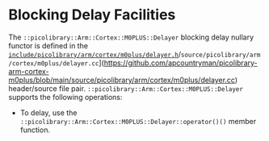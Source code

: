 # Blocking Delay Facilities
The `::picolibrary::Arm::Cortex::M0PLUS::Delayer` blocking delay nullary functor is
defined in the
[`include/picolibrary/arm/cortex/m0plus/delayer.h`](https://github.com/apcountryman/picolibrary-arm-cortex-m0plus/blob/main/include/picolibrary/arm/cortex/m0plus/delayer.h)/`source/picolibrary/arm/cortex/m0plus/delayer.cc`](https://github.com/apcountryman/picolibrary-arm-cortex-m0plus/blob/main/source/picolibrary/arm/cortex/m0plus/delayer.cc)
header/source file pair.
`::picolibrary::Arm::Cortex::M0PLUS::Delayer` supports the following operations:
- To delay, use the `::picolibrary::Arm::Cortex::M0PLUS::Delayer::operator()()` member
  function.
